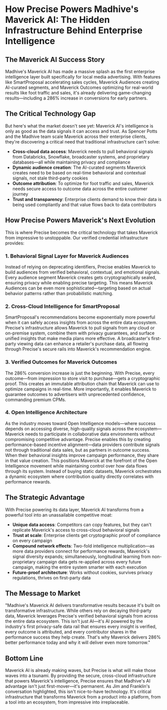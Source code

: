 # How Precise Powers Madhive's Maverick AI: The Hidden Infrastructure Behind Enterprise Intelligence

## The Maverick AI Success Story
Madhive's Maverick AI has made a massive splash as the first enterprise intelligence layer built specifically for local media advertising. With features like SmartProposal accelerating sales cycles, Maverick Audiences creating AI-curated segments, and Maverick Outcomes optimizing for real-world results like foot traffic and sales, it's already delivering game-changing results—including a 286% increase in conversions for early partners.

## The Critical Technology Gap
But here's what the market doesn't see yet: Maverick AI's intelligence is only as good as the data signals it can access and trust. As Spencer Potts and the Madhive team scale Maverick across their enterprise clients, they're discovering a critical need that traditional infrastructure can't solve:

- **Cross-cloud data access**: Maverick needs to pull behavioral signals from Databricks, Snowflake, broadcaster systems, and proprietary databases—all while maintaining privacy and compliance
- **Dynamic audience creation**: The AI-curated segments Maverick creates need to be based on real-time behavioral and contextual signals, not stale third-party cookies
- **Outcome attribution**: To optimize for foot traffic and sales, Maverick needs secure access to outcome data across the entire customer journey
- **Trust and transparency**: Enterprise clients demand to know their data is being used compliantly and that value flows back to data contributors

## How Precise Powers Maverick's Next Evolution
This is where Precise becomes the critical technology that takes Maverick from impressive to unstoppable. Our verified credential infrastructure provides:

### 1. **Behavioral Signal Layer for Maverick Audiences**
Instead of relying on deprecating identifiers, Precise enables Maverick to build audiences from verified behavioral, contextual, and emotional signals. Every audience segment Maverick creates gets cryptographically sealed, ensuring privacy while enabling precise targeting. This means Maverick Audiences can be even more sophisticated—targeting based on actual behavior patterns rather than probabilistic matching.

### 2. **Cross-Cloud Intelligence for SmartProposal**
SmartProposal's recommendations become exponentially more powerful when it can safely access insights from across the entire data ecosystem. Precise's infrastructure allows Maverick to pull signals from any cloud or on-premise system, combine them with privacy guarantees, and surface unified insights that make media plans more effective. A broadcaster's first-party viewing data can enhance a retailer's purchase data, all flowing through Precise's secure rails into Maverick's recommendation engine.

### 3. **Verified Outcomes for Maverick Outcomes**
The 286% conversion increase is just the beginning. With Precise, every outcome—from impression to store visit to purchase—gets a cryptographic proof. This creates an immutable attribution chain that Maverick can use to optimize campaigns in real-time. More importantly, it enables Maverick to guarantee outcomes to advertisers with unprecedented confidence, commanding premium CPMs.

### 4. **Open Intelligence Architecture**
As the industry moves toward Open Intelligence models—where success depends on accessing diverse, high-quality signals across the ecosystem—Maverick needs to participate in collaborative data environments without compromising competitive advantage. Precise enables this by creating performance-based incentive alignment—data providers contribute signals not through traditional data sales, but as partners in outcome success. When their behavioral insights improve campaign performance, they share in that value creation. This positions Maverick at the forefront of the Open Intelligence movement while maintaining control over how data flows through its system. Instead of buying static datasets, Maverick orchestrates a dynamic ecosystem where contribution quality directly correlates with performance rewards.

## The Strategic Advantage
With Precise powering its data layer, Maverick AI transforms from a powerful tool into an unassailable competitive moat:

- **Unique data access**: Competitors can copy features, but they can't replicate Maverick's access to cross-cloud behavioral signals
- **Trust at scale**: Enterprise clients get cryptographic proof of compliance on every campaign
- **Compound network effects**: Two-fold intelligence multiplication—as more data providers connect for performance rewards, Maverick's signal diversity expands; simultaneously, longitudinal learning from non-proprietary campaign data gets re-applied across every future campaign, making the entire system smarter with each execution
- **Future-proof architecture**: Works without cookies, survives privacy regulations, thrives on first-party data

## The Message to Market
"Madhive's Maverick AI delivers transformative results because it's built on transformative infrastructure. While others rely on decaying third-party data, Maverick leverages Precise's verified behavioral signals from across the entire data ecosystem. This isn't just AI—it's AI powered by the industry's first privacy-safe data rail that ensures every insight is verified, every outcome is attributed, and every contributor shares in the performance success they help create. That's why Maverick delivers 286% better performance today and why it will deliver even more tomorrow."

## Bottom Line
Maverick AI is already making waves, but Precise is what will make those waves into a tsunami. By providing the secure, cross-cloud infrastructure that powers Maverick's intelligence, Precise ensures that Madhive's AI advantage isn't just first-mover—it's permanent. As Jim and Franklin's conversation highlighted, this isn't nice-to-have technology. It's critical infrastructure that transforms Maverick from a product into a platform, from a tool into an ecosystem, from impressive into irreplaceable.